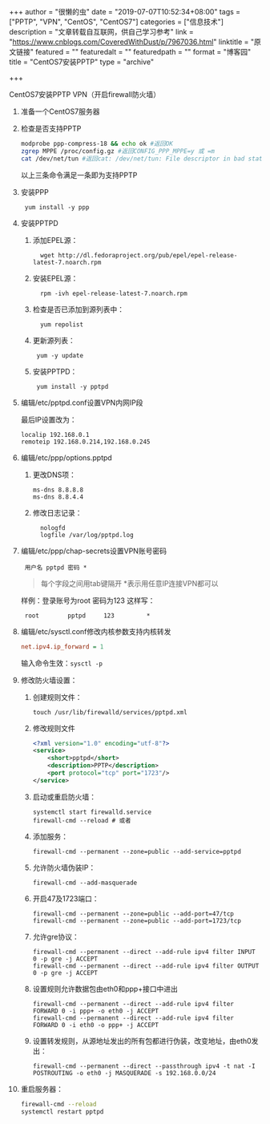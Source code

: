 +++
author = "很懒的虫"
date = "2019-07-07T10:52:34+08:00"
tags = ["PPTP", "VPN", "CentOS", "CentOS7"]
categories = ["信息技术"]
description = "文章转载自互联网，供自己学习参考"
link = "https://www.cnblogs.com/CoveredWithDust/p/7967036.html"
linktitle = "原文链接"
featured = ""
featuredalt = ""
featuredpath = ""
format = "博客园"
title = "CentOS7安装PPTP"
type = "archive"

+++

CentOS7安装PPTP VPN（开启firewall防火墙）

1. 准备一个CentOS7服务器

2. 检查是否支持PPTP

    ```bash
    modprobe ppp-compress-18 && echo ok #返回OK
    zgrep MPPE /proc/config.gz #返回CONFIG_PPP_MPPE=y 或 =m
    cat /dev/net/tun #返回cat: /dev/net/tun: File descriptor in bad state
    ```
    以上三条命令满足一条即为支持PPTP

3. 安装PPP

        yum install -y ppp

4. 安装PPTPD

   1. 添加EPEL源：

            wget http://dl.fedoraproject.org/pub/epel/epel-release-latest-7.noarch.rpm

   2. 安装EPEL源：

            rpm -ivh epel-release-latest-7.noarch.rpm

   3. 检查是否已添加到源列表中：

            yum repolist

    1. 更新源列表：

            yum -y update
    
    2. 安装PPTPD：

            yum install -y pptpd

5. 编辑/etc/pptpd.conf设置VPN内网IP段
    
    最后IP设置改为：

    ```dns
    localip 192.168.0.1
    remoteip 192.168.0.214,192.168.0.245
    ```
 

6. 编辑/etc/ppp/options.pptpd

   1. 更改DNS项：

        ```dns
        ms-dns 8.8.8.8
        ms-dns 8.8.4.4
        ```

   2. 修改日志记录：

            nologfd
            logfile /var/log/pptpd.log

7. 编辑/etc/ppp/chap-secrets设置VPN账号密码

        用户名 pptpd 密码 *
    
    > 每个字段之间用tab键隔开  *表示用任意IP连接VPN都可以

    样例：登录账号为root 密码为123  这样写：

        root        pptpd     123         *

8. 编辑/etc/sysctl.conf修改内核参数支持内核转发

    ```ini
    net.ipv4.ip_forward = 1
    ```

    输入命令生效：`sysctl -p`

9.  修改防火墙设置：

    1.  创建规则文件：

            touch /usr/lib/firewalld/services/pptpd.xml

    2.  修改规则文件

        ```xml
        <?xml version="1.0" encoding="utf-8"?>
        <service>
            <short>pptpd</short>
            <description>PPTP</description>
            <port protocol="tcp" port="1723"/>
        </service>
        ```

    3.  启动或重启防火墙：

            systemctl start firewalld.service
            firewall-cmd --reload # 或者

    4.  添加服务：

            firewall-cmd --permanent --zone=public --add-service=pptpd

    5.  允许防火墙伪装IP：

            firewall-cmd --add-masquerade

    6.  开启47及1723端口：

            firewall-cmd --permanent --zone=public --add-port=47/tcp
            firewall-cmd --permanent --zone=public --add-port=1723/tcp

    7.  允许gre协议：

            firewall-cmd --permanent --direct --add-rule ipv4 filter INPUT 0 -p gre -j ACCEPT
            firewall-cmd --permanent --direct --add-rule ipv4 filter OUTPUT 0 -p gre -j ACCEPT

    8.  设置规则允许数据包由eth0和ppp+接口中进出

            firewall-cmd --permanent --direct --add-rule ipv4 filter FORWARD 0 -i ppp+ -o eth0 -j ACCEPT
            firewall-cmd --permanent --direct --add-rule ipv4 filter FORWARD 0 -i eth0 -o ppp+ -j ACCEPT

    9.  设置转发规则，从源地址发出的所有包都进行伪装，改变地址，由eth0发出：

            firewall-cmd --permanent --direct --passthrough ipv4 -t nat -I POSTROUTING -o eth0 -j MASQUERADE -s 192.168.0.0/24

10. 重启服务器：

    ```bash
    firewall-cmd --reload
    systemctl restart pptpd
    ```
